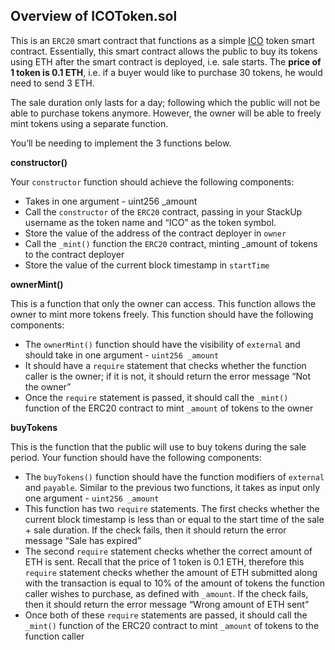 ## Overview of ICOToken.sol

This is an `ERC20` smart contract that functions as a simple [ICO](https://www.investopedia.com/terms/i/initial-coin-offering-ico.asp) token smart contract. Essentially, this smart contract allows the public to buy its tokens using ETH after the smart contract is deployed, i.e. sale starts. The **price of 1 token is 0.1 ETH**, i.e. if a buyer would like to purchase 30 tokens, he would need to send 3 ETH.

The sale duration only lasts for a day; following which the public will not be able to purchase tokens anymore. However, the owner will be able to freely mint tokens using a separate function.

You’ll be needing to implement the 3 functions below.

**constructor()**

Your `constructor` function should achieve the following components:

- Takes in one argument - uint256 _amount
- Call the `constructor` of the `ERC20` contract, passing in your StackUp username as the token name and “ICO” as the token symbol.
- Store the value of the address of the contract deployer in `owner`
- Call the `_mint()` function the `ERC20` contract, minting _amount of tokens to the contract deployer
- Store the value of the current block timestamp in `startTime`

**ownerMint()**

This is a function that only the owner can access. This function allows the owner to mint more tokens freely. This function should have the following components:

- The `ownerMint()` function should have the visibility of `external` and should take in one argument - `uint256 _amount`
- It should have a `require` statement that checks whether the function caller is the owner; if it is not, it should return the error message “Not the owner”
- Once the `require` statement is passed, it should call the `_mint() `function of the ERC20 contract to mint `_amount` of tokens to the owner

**buyTokens**

This is the function that the public will use to buy tokens during the sale period. Your function should have the following components:

- The `buyTokens()` function should have the function modifiers of `external` and `payable`. Similar to the previous two functions, it takes as input only one argument - `uint256 _amount`
- This function has two `require` statements. The first checks whether the current block timestamp is less than or equal to the start time of the sale + sale duration. If the check fails, then it should return the error message “Sale has expired”
- The second `require` statement checks whether the correct amount of ETH is sent. Recall that the price of 1 token is 0.1 ETH, therefore this `require` statement checks whether the amount of ETH submitted along with the transaction is equal to 10% of the amount of tokens the function caller wishes to purchase, as defined with `_amount`. If the check fails, then it should return the error message “Wrong amount of ETH sent”
- Once both of these `require` statements are passed, it should call the `_mint()` function of the ERC20 contract to mint `_amount` of tokens to the function caller